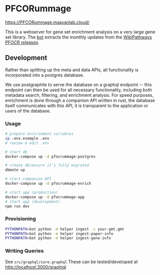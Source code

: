 # PFCORummage

<https://PFCORummage.maayanlab.cloud/>

This is a webserver for gene set enrichment analysis on a very large gene set library. The [bot](https://github.com/MaayanLab/rummagene/tree/main/bot) extracts the monthly updates from the [WikiPathways PFOCR releases](https://data.wikipathways.org/pfocr/current/).

## Development
Rather than splitting up the meta and data APIs, all functionality is incorporated into a postgres database.

We use postgraphile to serve the database on a graphql endpoint -- this endpoint can then be used for all necessary functionality, including both metadata search, filtering, and enrichment analysis. For speed purposes, enrichment is done through a companion API written in rust, the database itself communicates with this API, it is transparent to the application or users of the database.

### Usage
```bash
# prepare environment variables
cp .env.example .env
# review & edit .env

# start db
docker-compose up -d pfocrummage-postgres

# create db/ensure it's fully migrated
dbmate up

# start companion API
docker-compose up -d pfocrummage-enrich

# start app (production)
docker-compose up -d pfocrummage-app
# start app (development)
npm run dev
```

### Provisioning
```bash
PYTHONPATH=bot python -m helper ingest -i your-gmt.gmt
PYTHONPATH=bot python -m helper ingest-paper-info
PYTHONPATH=bot python -m helper ingest-gene-info
```

### Writing Queries
See `src/graphql/core.graphql`
These can be tested/developed at <http://localhost:3000/graphiql>
